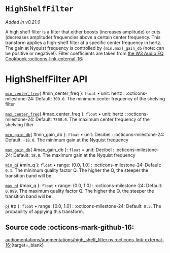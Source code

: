 # `HighShelfFilter`

_Added in v0.21.0_

A high shelf filter is a filter that either boosts (increases amplitude) or cuts
(decreases amplitude) frequencies above a certain center frequency. This transform
applies a high-shelf filter at a specific center frequency in hertz.
The gain at Nyquist frequency is controlled by `{min,max}_gain_db` (note: can be positive or negative!).
Filter coefficients are taken from [the W3 Audio EQ Cookbook :octicons-link-external-16:](https://www.w3.org/TR/audio-eq-cookbook/)

# HighShelfFilter API

[`min_center_freq`](#min_center_freq){ #min_center_freq }: `float` • unit: hertz
:   :octicons-milestone-24: Default: `300.0`. The minimum center frequency of the shelving filter

[`max_center_freq`](#max_center_freq){ #max_center_freq }: `float` • unit: hertz
:   :octicons-milestone-24: Default: `7500.0`. The maximum center frequency of the shelving filter

[`min_gain_db`](#min_gain_db){ #min_gain_db }: `float` • unit: Decibel
:   :octicons-milestone-24: Default: `-18.0`. The minimum gain at the Nyquist frequency

[`max_gain_db`](#max_gain_db){ #max_gain_db }: `float` • unit: Decibel
:   :octicons-milestone-24: Default: `18.0`. The maximum gain at the Nyquist frequency

[`min_q`](#min_q){ #min_q }: `float` • range: (0.0, 1.0]
:   :octicons-milestone-24: Default: `0.1`. The minimum quality factor Q. The higher
    the Q, the steeper the transition band will be.

[`max_q`](#max_q){ #max_q }: `float` • range: (0.0, 1.0]
:   :octicons-milestone-24: Default: `0.999`. The maximum quality factor Q. The higher
    the Q, the steeper the transition band will be.

[`p`](#p){ #p }: `float` • range: [0.0, 1.0]
:   :octicons-milestone-24: Default: `0.5`. The probability of applying this transform.

## Source code :octicons-mark-github-16:

[audiomentations/augmentations/high_shelf_filter.py :octicons-link-external-16:](https://github.com/iver56/audiomentations/blob/main/audiomentations/augmentations/high_shelf_filter.py){target=_blank}
